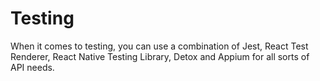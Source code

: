 # Testing

When it comes to testing, you can use a combination of Jest, React Test Renderer, React Native Testing Library, Detox and Appium for all sorts of API needs.